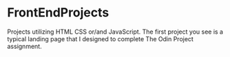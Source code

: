 # FrontEndProjects
Projects utilizing HTML CSS or/and JavaScript.
The first project you see is a typical landing page that I designed to complete The Odin Project assignment.
